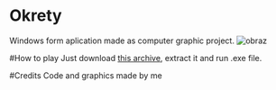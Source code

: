 # Okrety
Windows form aplication made as computer graphic project.
![obraz](https://github.com/user-attachments/assets/f872a1dc-752a-48cc-afae-58197cbda5da)

#How to play
Just download <a href="release/Okrety.zip">this archive</a>, extract it and run .exe file.

#Credits
Code and graphics made by me
